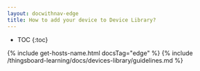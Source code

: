 ```yaml
---
layout: docwithnav-edge
title: How to add your device to Device Library?
---
```


* TOC
{:toc}

{% include get-hosts-name.html docsTag="edge" %}
{% include /thingsboard-learning/docs/devices-library/guidelines.md %}
